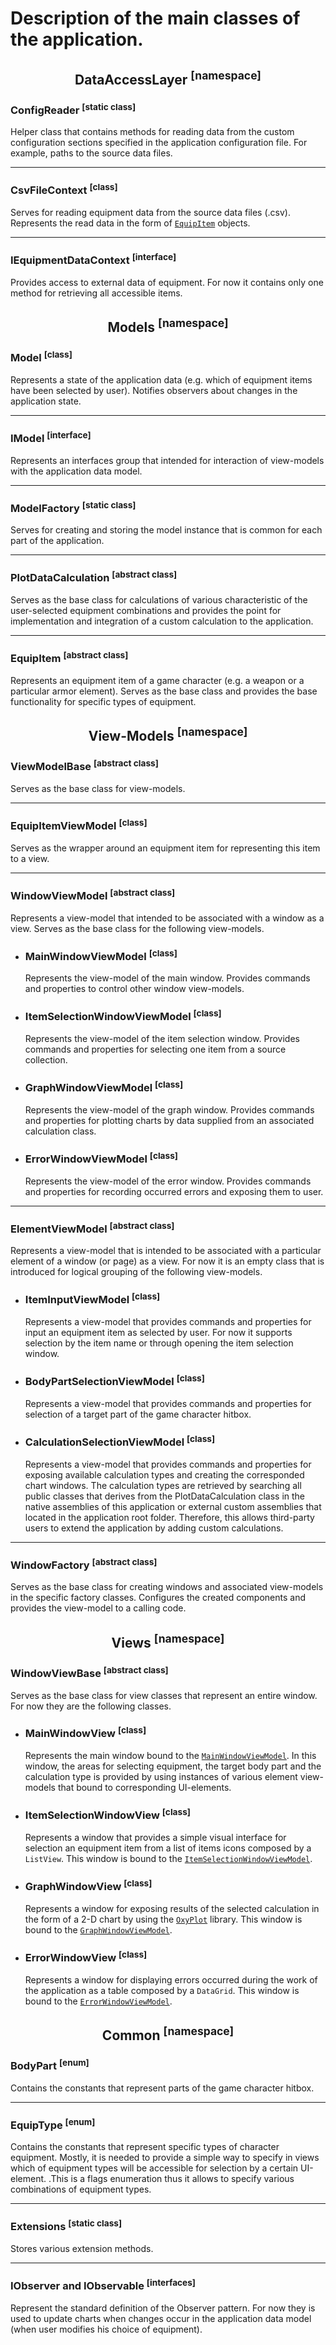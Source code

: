 # Description of the main classes of the application.

<h2 align="center"> 
  DataAccessLayer 
  <sup>[namespace]</sup> 
</h2> 

### ConfigReader <sup>[static class]</sup>
<p> Helper class that contains methods for reading data from the custom configuration sections specified in the application configuration file. For example, paths to the source data files. </p>

---

### CsvFileContext <sup>[class]</sup>
<p> Serves for reading equipment data from the source data files (.csv). Represents the read data in the form of <a href="#equipitem-abstract-class"><code>EquipItem</code></a> objects. </p>

---

### IEquipmentDataContext <sup>[interface]</sup>
<p> Provides access to external data of equipment. For now it contains only one method for retrieving all accessible items. </p>


<h2 align="center"> 
  Models 
  <sup>[namespace]</sup> 
</h2> 

### Model <sup>[class]</sup>
Represents a state of the application data (e.g. which of equipment items have been selected by user). Notifies observers about changes in the application state.

---

### IModel <sup>[interface]</sup>
Represents an interfaces group that intended for interaction of view-models with the application data model.

---

### ModelFactory <sup>[static class]</sup>
Serves for creating and storing the model instance that is common for each part of the application.

---

### PlotDataCalculation <sup>[abstract class]</sup>
Serves as the base class for calculations of various characteristic of the user-selected equipment combinations and provides the point for implementation and integration of a custom calculation to the application.

---

### EquipItem <sup>[abstract class]</sup>
Represents an equipment item of a game character (e.g. a weapon or a particular armor element). Serves as the base class and provides the base functionality for specific types of equipment.


<h2 align="center"> 
  View-Models 
  <sup>[namespace]</sup> 
</h2> 

### ViewModelBase <sup>[abstract class]</sup>
Serves as the base class for view-models.

---

### EquipItemViewModel <sup>[class]</sup>
Serves as the wrapper around an equipment item for representing this item to a view.

---

### WindowViewModel <sup>[abstract class]</sup>
Represents a view-model that intended to be associated with a window as a view. Serves as the base class for the following view-models.

* <div> 
    <h3> MainWindowViewModel <sup>[class]</sup>  </h3>
    <p> Represents the view-model of the main window. Provides commands and properties to control other window view-models. </p>
  </div>
* <div> 
    <h3> ItemSelectionWindowViewModel <sup>[class]</sup>  </h3>
    <p> Represents the view-model of the item selection window. Provides commands and properties for selecting one item from a source collection. </p>
  </div>
* <div> 
    <h3> GraphWindowViewModel <sup>[class]</sup>  </h3>
    <p> Represents the view-model of the graph window. Provides commands and properties for plotting charts by data supplied from an associated calculation class. </p>
  </div>
* <div> 
    <h3> ErrorWindowViewModel <sup>[class]</sup>  </h3>
    <p> Represents the view-model of the error window. Provides commands and properties for recording occurred errors and exposing them to user. </p>
  </div>

---

### ElementViewModel <sup>[abstract class]</sup>
Represents a view-model that is intended to be associated with a particular element of a window (or page) as a view. For now it is an empty class that is introduced for logical grouping of the following view-models.


* <div> 
    <h3> ItemInputViewModel <sup>[class]</sup>  </h3>
    <p> Represents a view-model that provides commands and properties for input an equipment item as selected by user. For now it supports selection by the item name or through opening the item selection window. </p>
  </div>
* <div> 
    <h3> BodyPartSelectionViewModel <sup>[class]</sup>  </h3>
    <p> Represents a view-model that provides commands and properties for selection of a target part of the game character hitbox. </p>
  </div>
* <div> 
    <h3> CalculationSelectionViewModel <sup>[class]</sup>  </h3>
    <p> Represents a view-model that provides commands and properties for exposing available calculation types and creating the corresponded chart windows. The calculation types are retrieved by searching all public classes that derives from the PlotDataCalculation class in the native assemblies of this application or external custom assemblies that located in the application root folder. Therefore, this allows third-party users to extend the application by adding custom calculations. </p>
  </div>

---

### WindowFactory <sup>[abstract class]</sup>
Serves as the base class for creating windows and associated view-models in the specific factory classes. Configures the created components and provides the view-model to a calling code.


<h2 align="center"> 
  Views 
  <sup>[namespace]</sup> 
</h2> 

### WindowViewBase <sup>[abstract class]</sup>
Serves as the base class for view classes that represent an entire window. For now they are the following classes.

* <div> 
    <h3> MainWindowView <sup>[class]</sup>  </h3>
    <p> Represents the main window bound to the <a href="#-mainwindowviewmodel-class--"><code>MainWindowViewModel</code></a>. In this window, the areas for selecting equipment, the target body part and the calculation type is provided by using instances of various element view-models that bound to corresponding UI-elements. </p>
  </div>
* <div> 
    <h3> ItemSelectionWindowView <sup>[class]</sup>  </h3>
    <p> Represents a window that provides a simple visual interface for selection an equipment item from a list of items icons composed by a <code>ListView</code>. This window is bound to the <a href="#-itemselectionwindowviewmodel-class--"><code>ItemSelectionWindowViewModel</code></a>. </p>
  </div>
* <div> 
    <h3> GraphWindowView <sup>[class]</sup>  </h3>
    <p> Represents a window for exposing results of the selected calculation in the form of a 2-D chart by using the <a href="https://oxyplot.github.io/"><code>OxyPlot</code></a> library. This window is bound to the <a href="#-graphwindowviewmodel-class--"><code>GraphWindowViewModel</code></a>. </p>
  </div>
* <div> 
    <h3> ErrorWindowView <sup>[class]</sup>  </h3>
    <p> Represents a window for displaying errors occurred during the work of the application as a table composed by a <code>DataGrid</code>. This window is bound to the <a href="#-errorwindowviewmodel-class--"><code>ErrorWindowViewModel</code></a>. </p>
  </div>


<h2 align="center"> 
  Common 
  <sup>[namespace]</sup> 
</h2> 

### BodyPart <sup>[enum]</sup>
Contains the constants that represent parts of the game character hitbox.

---

### EquipType <sup>[enum]</sup>
Contains the constants that represent specific types of character equipment. Mostly, it is needed to provide a simple way to specify in views which of equipment types will be accessible for selection by a certain UI-element. .This is a flags enumeration thus it allows to specify various combinations of equipment types.

---

### Extensions <sup>[static class]</sup>
Stores various extension methods.

---

### IObserver and IObservable <sup>[interfaces]</sup>
Represent the standard definition of the Observer pattern. For now they is used to update charts when changes occur in the application data model (when user modifies his choice of equipment).
